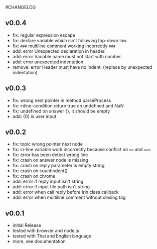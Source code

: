 #CHANGELOG

## v0.0.4
- fix: regular expression escape
- fix: declare variable which isn't following top-down law
- fix: `###` multiline comment working incorrectly  `###`
- add: error Unexpected declaration in header.
- add: error Variable name must not start with number.
- add: error unexpected indentation
- remove: error Header must have no indent. (replace by unexpected indentation)

## v0.0.3
- fix: wrong next pointer in method parseProcess
- fix: inline-condition return true on undefined and NaN
- fix: undefined on answer {}, it should be empty
- add: {0} is user input

## v0.0.2
- fix: topic wrong pointer next node
- fix: in-line variable work incorrectly because conflict on `==` and `===`
- fix: error has been detect wrong line
- fix: crash on answer node is missing
- fix: crash on reply parameter is empty string
- fix: crash on countIndent()
- fix: crash on chrome
- add: error if reply input isn't string
- add: error if input file path isn't string
- add: error when call reply before Irin class callback
- add: error when multiline comment without closing tag

## v0.0.1
- initial Release
- tested with browser and node.js
- tested with Thai and English language
- more, see documentation
